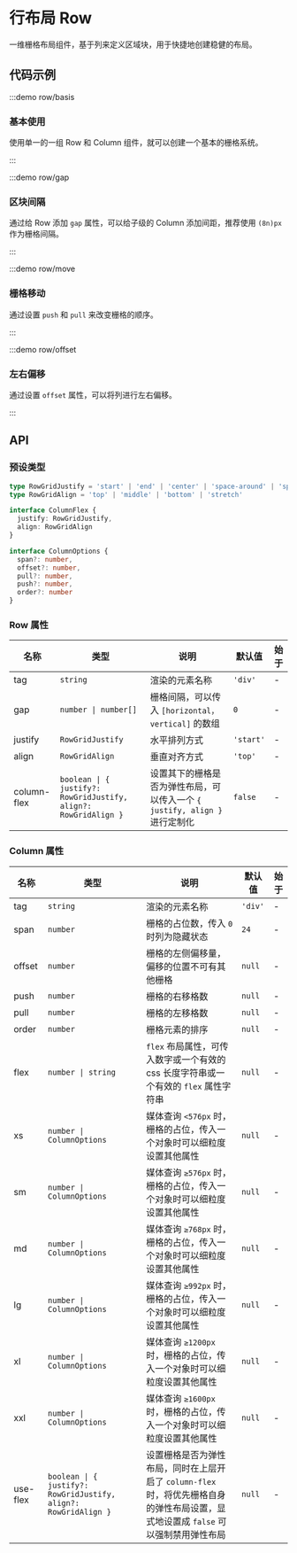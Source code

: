 # 行布局 Row

一维栅格布局组件，基于列来定义区域块，用于快捷地创建稳健的布局。

## 代码示例

:::demo row/basis

### 基本使用

使用单一的一组 Row 和 Column 组件，就可以创建一个基本的栅格系统。

:::

:::demo row/gap

### 区块间隔

通过给 Row 添加 `gap` 属性，可以给子级的 Column 添加间距，推荐使用 `(8n)px` 作为栅格间隔。

:::

:::demo row/move

### 栅格移动

通过设置 `push` 和 `pull` 来改变栅格的顺序。

:::

:::demo row/offset

### 左右偏移

通过设置 `offset` 属性，可以将列进行左右偏移。

:::

## API

### 预设类型

```ts
type RowGridJustify = 'start' | 'end' | 'center' | 'space-around' | 'space-between' | 'space-evenly'
type RowGridAlign = 'top' | 'middle' | 'bottom' | 'stretch'

interface ColumnFlex {
  justify: RowGridJustify,
  align: RowGridAlign
}

interface ColumnOptions {
  span?: number,
  offset?: number,
  pull?: number,
  push?: number,
  order?: number
}
```

### Row 属性

| 名称        | 类型                                                            | 说明                                                                       | 默认值    | 始于 |
| ----------- | --------------------------------------------------------------- | -------------------------------------------------------------------------- | --------- | ---- |
| tag         | `string`                                                        | 渲染的元素名称                                                             | `'div'`   | -    |
| gap         | `number \| number[]`                                            | 栅格间隔，可以传入 `[horizontal，vertical]` 的数组                         | `0`       | -    |
| justify     | `RowGridJustify`                                                | 水平排列方式                                                               | `'start'` | -    |
| align       | `RowGridAlign`                                                  | 垂直对齐方式                                                               | `'top'`   | -    |
| column-flex | `boolean \| { justify?: RowGridJustify, align?: RowGridAlign }` | 设置其下的栅格是否为弹性布局，可以传入一个 `{ justify, align }` 进行定制化 | `false`   | -    |

### Column 属性

| 名称     | 类型                                                            | 说明                                                                                                                               | 默认值  | 始于 |
| -------- | --------------------------------------------------------------- | ---------------------------------------------------------------------------------------------------------------------------------- | ------- | ---- |
| tag      | `string`                                                        | 渲染的元素名称                                                                                                                     | `'div'` | -    |
| span     | `number`                                                        | 栅格的占位数，传入 `0` 时列为隐藏状态                                                                                              | `24`    | -    |
| offset   | `number`                                                        | 栅格的左侧偏移量，偏移的位置不可有其他栅格                                                                                         | `null`  | -    |
| push     | `number`                                                        | 栅格的右移格数                                                                                                                     | `null`  | -    |
| pull     | `number`                                                        | 栅格的左移格数                                                                                                                     | `null`  | -    |
| order    | `number`                                                        | 栅格元素的排序                                                                                                                     | `null`  | -    |
| flex     | `number \| string`                                              | `flex` 布局属性，可传入数字或一个有效的 css 长度字符串或一个有效的 `flex` 属性字符串                                               | `null`  | -    |
| xs       | `number \| ColumnOptions`                                       | 媒体查询 `<576px` 时，栅格的占位，传入一个对象时可以细粒度设置其他属性                                                             | `null`  | -    |
| sm       | `number \| ColumnOptions`                                       | 媒体查询 `≥576px` 时，栅格的占位，传入一个对象时可以细粒度设置其他属性                                                             | `null`  | -    |
| md       | `number \| ColumnOptions`                                       | 媒体查询 `≥768px` 时，栅格的占位，传入一个对象时可以细粒度设置其他属性                                                             | `null`  | -    |
| lg       | `number \| ColumnOptions`                                       | 媒体查询 `≥992px` 时，栅格的占位，传入一个对象时可以细粒度设置其他属性                                                             | `null`  | -    |
| xl       | `number \| ColumnOptions`                                       | 媒体查询 `≥1200px` 时，栅格的占位，传入一个对象时可以细粒度设置其他属性                                                            | `null`  | -    |
| xxl      | `number \| ColumnOptions`                                       | 媒体查询 `≥1600px` 时，栅格的占位，传入一个对象时可以细粒度设置其他属性                                                            | `null`  | -    |
| use-flex | `boolean \| { justify?: RowGridJustify, align?: RowGridAlign }` | 设置栅格是否为弹性布局，同时在上层开启了 `column-flex` 时，将优先栅格自身的弹性布局设置，显式地设置成 `false` 可以强制禁用弹性布局 | `null`  | -    |
